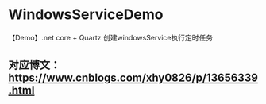 # WindowsServiceDemo
【Demo】.net core + Quartz 创建windowsService执行定时任务

## 对应博文：https://www.cnblogs.com/xhy0826/p/13656339.html
